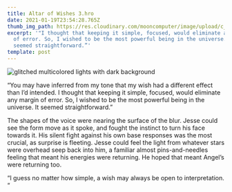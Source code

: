 ```yaml
---
title: Altar of Wishes 3.hro
date: 2021-01-19T23:54:28.765Z
thumb_img_path: https://res.cloudinary.com/mooncomputer/image/upload/c_scale,e_auto_saturation,h_300,q_auto:best/v1611102920/Moon%20Computer%20Blog/HRO/Nuclear%20Man/altar-of-wishes-3--glitched.jpg
excerpt: '"I thought that keeping it simple, focused, would eliminate any margin
  of error. So, I wished to be the most powerful being in the universe. It
  seemed straightforward.”'
template: post
---
```

![glitched multicolored lights with dark background](https://res.cloudinary.com/mooncomputer/image/upload/c_scale,e_auto_saturation,h_800,q_auto:best/v1611102920/Moon%20Computer%20Blog/HRO/Nuclear%20Man/altar-of-wishes-3--glitched.jpg "Alter of Wishes 3")

“You may have inferred from my tone that my wish had a different effect than I’d intended. I thought that keeping it simple, focused, would eliminate any margin of error. So, I wished to be the most powerful being in the universe. It seemed straightforward.” 

The shapes of the voice were nearing the surface of the blur. Jesse could see the form move as it spoke, and fought the instinct to turn his face towards it. His silent fight against his own base responses was the most crucial, as surprise is fleeting. Jesse could feel the light from whatever stars were overhead seep back into him, a familiar almost pins-and-needles feeling that meant his energies were returning. He hoped that meant Angel’s were returning too.

“I guess no matter how simple, a wish may always be open to interpretation. “